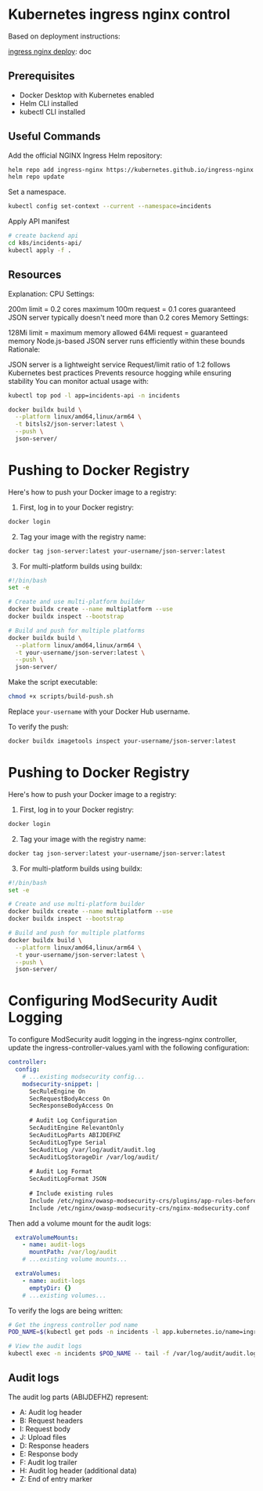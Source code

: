# Kubernetes ingress nginx control

Based on deployment instructions: 

[ingress nginx deploy](https://kubernetes.github.io/ingress-nginx/deploy/): doc 

## Prerequisites
- Docker Desktop with Kubernetes enabled
- Helm CLI installed
- kubectl CLI installed

## Useful Commands

Add the official NGINX Ingress Helm repository:
```bash
helm repo add ingress-nginx https://kubernetes.github.io/ingress-nginx
helm repo update
```
Set a namespace.
```bash
kubectl config set-context --current --namespace=incidents
``` 

Apply API manifest

```bash 
# create backend api
cd k8s/incidents-api/
kubectl apply -f .
```

## Resources

Explanation:
CPU Settings:

200m limit = 0.2 cores maximum
100m request = 0.1 cores guaranteed
JSON server typically doesn't need more than 0.2 cores
Memory Settings:

128Mi limit = maximum memory allowed
64Mi request = guaranteed memory
Node.js-based JSON server runs efficiently within these bounds
Rationale:

JSON server is a lightweight service
Request/limit ratio of 1:2 follows Kubernetes best practices
Prevents resource hogging while ensuring stability
You can monitor actual usage with:

```bash
kubectl top pod -l app=incidents-api -n incidents
```


```bash
docker buildx build \
  --platform linux/amd64,linux/arm64 \
  -t bitsls2/json-server:latest \
  --push \
  json-server/
```

# Pushing to Docker Registry

Here's how to push your Docker image to a registry:

1. First, log in to your Docker registry:
```bash
docker login
```

2. Tag your image with the registry name:
```bash
docker tag json-server:latest your-username/json-server:latest
```

3. For multi-platform builds using buildx:
````bash
#!/bin/bash
set -e

# Create and use multi-platform builder
docker buildx create --name multiplatform --use
docker buildx inspect --bootstrap

# Build and push for multiple platforms
docker buildx build \
  --platform linux/amd64,linux/arm64 \
  -t your-username/json-server:latest \
  --push \
  json-server/
````

Make the script executable:
```bash
chmod +x scripts/build-push.sh
```

Replace `your-username` with your Docker Hub username.

To verify the push:
```bash
docker buildx imagetools inspect your-username/json-server:latest
```

# Pushing to Docker Registry

Here's how to push your Docker image to a registry:

1. First, log in to your Docker registry:
```bash
docker login
```

2. Tag your image with the registry name:
```bash
docker tag json-server:latest your-username/json-server:latest
```

3. For multi-platform builds using buildx:
````bash
#!/bin/bash
set -e

# Create and use multi-platform builder
docker buildx create --name multiplatform --use
docker buildx inspect --bootstrap

# Build and push for multiple platforms
docker buildx build \
  --platform linux/amd64,linux/arm64 \
  -t your-username/json-server:latest \
  --push \
  json-server/
````

# Configuring ModSecurity Audit Logging

To configure ModSecurity audit logging in the ingress-nginx controller, update the ingress-controller-values.yaml with the following configuration:

````yaml
controller:
  config:
    # ...existing modsecurity config...
    modsecurity-snippet: |
      SecRuleEngine On
      SecRequestBodyAccess On
      SecResponseBodyAccess On
      
      # Audit Log Configuration
      SecAuditEngine RelevantOnly
      SecAuditLogParts ABIJDEFHZ
      SecAuditLogType Serial
      SecAuditLog /var/log/audit/audit.log
      SecAuditLogStorageDir /var/log/audit/
      
      # Audit Log Format
      SecAuditLogFormat JSON
      
      # Include existing rules
      Include /etc/nginx/owasp-modsecurity-crs/plugins/app-rules-before.conf
      Include /etc/nginx/owasp-modsecurity-crs/nginx-modsecurity.conf
````

Then add a volume mount for the audit logs:

````yaml
  extraVolumeMounts:
    - name: audit-logs
      mountPath: /var/log/audit
    # ...existing volume mounts...

  extraVolumes:
    - name: audit-logs
      emptyDir: {}
    # ...existing volumes...
````

To verify the logs are being written:

```bash
# Get the ingress controller pod name
POD_NAME=$(kubectl get pods -n incidents -l app.kubernetes.io/name=ingress-nginx-controller -o jsonpath='{.items[0].metadata.name}')

# View the audit logs
kubectl exec -n incidents $POD_NAME -- tail -f /var/log/audit/audit.log
```

## Audit logs



The audit log parts (ABIJDEFHZ) represent:
- A: Audit log header
- B: Request headers
- I: Request body
- J: Upload files
- D: Response headers
- E: Response body
- F: Audit log trailer
- H: Audit log header (additional data)
- Z: End of entry marker


